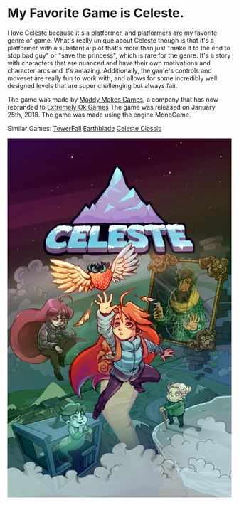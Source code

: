 # My Favorite Game is Celeste.

I love Celeste because it's a platformer, and platformers are my favorite genre of game. What's really unique about Celeste though is that it's a platformer with a substantial plot that's more than just "make it to the end to stop bad guy" or "save the princess", which is rare for the genre. It's a story with characters that are nuanced and have their own motivations and character arcs and it's amazing. Additionally, the game's controls and moveset are really fun to work with, and allows for some incredibly well designed levels that are super challenging but always fair.

The game was made by [Maddy Makes Games](https://www.mattmakesgames.com/), a company that has now rebranded to [Extremely Ok Games](https://exok.com/)
The game was released on January 25th, 2018.
The game was made using the engine MonoGame.

Similar Games:
[TowerFall](https://exok.com/games/towerfall/)
[Earthblade](https://exok.com/games/earthblade/)
[Celeste Classic](https://exok.com/minigames/celeste.html)

![Celeste Cover Art](https://github.com/merkadile/MTEC340/blob/main/Assignments/MyFavoriteGame/celeste.png)